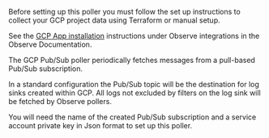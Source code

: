 Before setting up this poller you must follow the set up instructions to collect your GCP project data using Terraform or manual setup.

See the [GCP App installation](https://docs.observeinc.com/en/latest/content/integrations/gcp/gcp.html#installation) instructions under Observe integrations in the Observe Documentation.


The GCP Pub/Sub poller periodically fetches messages from a pull-based Pub/Sub subscription.  

In a standard configuration the Pub/Sub topic will be the destination for log sinks created within GCP.  All logs not excluded by filters on the log sink will be fetched by Observe pollers.  

You will need the name of the created Pub/Sub subscription and a service account private key in Json format to set up this poller.
